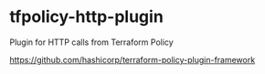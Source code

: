 # tfpolicy-http-plugin

Plugin for HTTP calls from Terraform Policy


https://github.com/hashicorp/terraform-policy-plugin-framework

